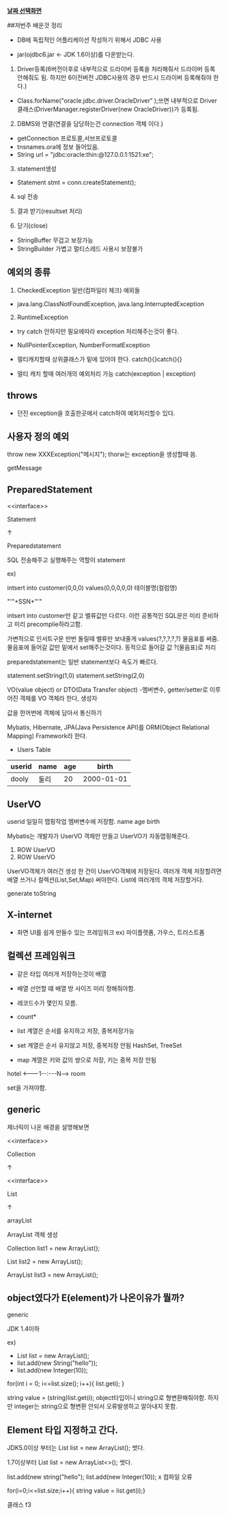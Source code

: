 ﻿**[날짜 선택화면](../README.md)**

##저번주 배운것 정리

- DB에 독립적인 어플리케이션 작성하기 위해서 JDBC 사용

- jar(ojdbc6.jar <- JDK 1.6이상)를 다운받는다.



1. Driver등록(6버전이후로 내부적으로 드라이버 등록을 처리해줘서 드라이버 등록 안해줘도 됨. 하지만 6이전버전 JDBC사용의 경우 반드시 드라이버 등록해줘야 한다.)

  - Class.forName("oracle.jdbc.driver.OracleDriver“ );쓰면 내부적으로 Driver 클래스(DriverManager.registerDriver(new OracleDriver))가 등록됨.

2. DBMS와 연결(연결을 담당하는건 connection 객체 이다.)
  - getConnection 프로토콜,서브프로토콜
  - tnsnames.ora에 정보 들어있음.
  - String url = "jdbc:oracle:thin:@127.0.0.1:1521:xe";

3. statement생성
  - Statement stmt = conn.createStatement();

4. sql 전송

5. 결과 받기(resultset 처리)

6. 닫기(close)


- StringBuffer 무겁고 보장가능
- StringBuilder 가볍고 멀티스레드 사용시 보장불가


## 예외의 종류

1. CheckedException 일반(컴파일러 체크) 예외들
  - java.lang.ClassNotFoundException, java.lang.InterruptedException


2. RuntimeException
  - try catch 안하지만 필요에따라 exception 처리해주는것이 좋다.
  - NullPointerException, NumberFormatException

- 멀티캐치할때 상위클래스가 밑에 있어야 한다.
catch(){}catch(){} 

- 멀티 캐치 할때 여러개의 예외처리 가능 catch(exception | exception)

## throws

- 던진 exception을 호출한곳에서 catch하여 예외처리할수 있다.

## 사용자 정의 예외
throw new XXXException("메시지");
thorw는 exception을 생성할때 씀.

getMessage

## PreparedStatement

\<\<interface\>\>

Statement

↑

Preparedstatement

SQL 전송해주고 실행해주는 역할이 statement

ex)

intsert into customer(0,0,0)
values(0,0,0,0,0)
테이블명(컬럼명)

"'"+SSN+"'" 

intsert into customer만 같고 밸류값만 다르다.
이런 공통적인 SQL문은 미리 준비하고 미리 precomplie하라고함.

가변적으로 인서트구문 만번 돌릴때 밸류만 보내줄게
values(?,?,?,?,?) 물음표를 써줌.
물음표에 들어갈 값만 밑에서 set해주는것이다.
동적으로 들어갈 값 ?(물음표)로 처리

preparedstatement는 일반 statement보다 속도가 빠르다.

statement.setString(1,0)
statement.setString(2,0)


VO(value object) or DTO(Data Transfer object)
-멤버변수, getter/setter로 이루어진 객체를 VO 객체라 한다, 생성자

값을 한꺼번에 객체에 담아서 통신하기


Mybatis, Hibernate, JPA(Java Persistence API)를 ORM(Object Relational Mapping) Framework라 한다.

- Users Table

userid|name|age|birth
------|----|----|---------
dooly | 둘리 | 20 | 2000-01-01

UserVO
-------
userid 일일히 맵핑작업 멤버변수에 저장함.
name
age
birth

Mybatis는 개발자가 UserVO 객체만 만들고 UserVO가 자동맵핑해준다.

1. ROW UserVO
2. ROW UserVO

UserVO객체가 여러건 생성
한 건이 UserVO객체에 저장된다.
여러개 객체 저장할려면 배열 쓰거나 컬렉션(List,Set,Map) 써야한다.
List에 여러개의 객체 저장할거다.

generate toString

## X-internet 

- 화면 UI를 쉽게 만들수 있는 프레임워크 ex) 마이플랫폼, 가우스, 트러스트폼

## 컬렉션 프레임워크

- 같은 타입 여러개 저장하는것이 배열

- 배열 선언할 떄 배열 방 사이즈 미리 정해줘야함.

- 레코드수가 몇인지 모름.

- count*

- list 계열은 순서를 유지하고 저장, 중복저장가능
- set 계열은 순서 유지않고 저장, 중복저장 안됨 HashSet, TreeSet
- map 계열은 키와 값의 쌍으로 저장, 키는 중복 저장 안됨

hotel <---1--:---N--> room 

set을 가져야함.

## generic

제너릭이 나온 배경을 설명해보면

\<\<interface\>\>

Collection

↑

\<\<interface\>\>

List

↑

arrayList

ArrayList 객체 생성

Collection list1 = new ArrayList();

List list2 = new ArrayList();

ArrayList list3 = new ArrayList();

## object였다가 E(element)가 나온이유가 뭘까?

<E> generic

JDK 1.4이하

ex)

- List list = new ArrayList();
- list.add(new String("hello"));
- list.add(new Integer(10));

for(int i = 0; i<=list.size(); i++){ list.geti); }

string value = (string)list.get(i);
object타입이니 string으로 형변환해줘야함. 하지만 integer는 string으로 형변환 안되서 오류발생하고 알아내지 못함.


## Element 타입 지정하고 간다.

JDK5.0이상 부터는 List<String> list = new ArrayList<String>(); 썻다.

1.7이상부터 List<String> list = new ArrayList<>(); 썻다.

list.add(new string("hello");
list.add(new Integer(10)); x 컴파일 오류

for(i=0;i<=list.size;i++){ string value = list.get(i);}


클래스 f3
